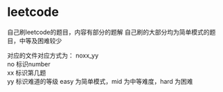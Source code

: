 # leetcode
自己刷leetcode的题目，内容有部分的题解
自己刷的大部分均为简单模式的题目，中等及困难较少

对应的文件对应方式为：
    noxx_yy   
    no 标识number  
    xx 标识第几题   
    yy 标识难道的等级  easy 为简单模式，mid 为中等难度，hard 为困难
